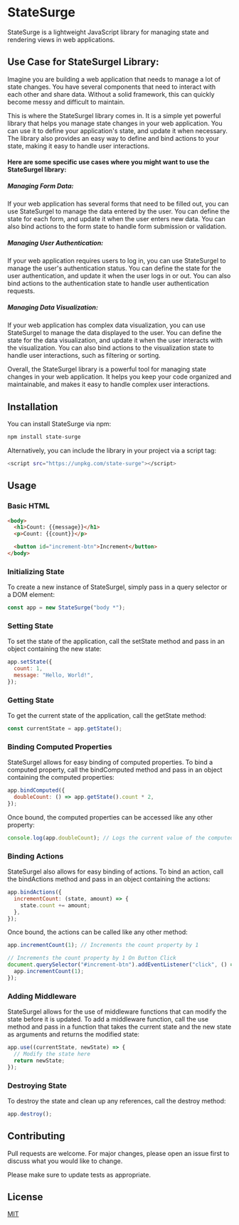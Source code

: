 # StateSurge

StateSurge is a lightweight JavaScript library for managing state and rendering views in web applications.

## Use Case for StateSurgel Library:

Imagine you are building a web application that needs to manage a lot of state changes. You have several components that need to interact with each other and share data. Without a solid framework, this can quickly become messy and difficult to maintain.

This is where the StateSurgel library comes in. It is a simple yet powerful library that helps you manage state changes in your web application. You can use it to define your application's state, and update it when necessary. The library also provides an easy way to define and bind actions to your state, making it easy to handle user interactions.

#### Here are some specific use cases where you might want to use the StateSurgel library:

##### Managing Form Data:

If your web application has several forms that need to be filled out, you can use StateSurgel to manage the data entered by the user. You can define the state for each form, and update it when the user enters new data. You can also bind actions to the form state to handle form submission or validation.

##### Managing User Authentication:

If your web application requires users to log in, you can use StateSurgel to manage the user's authentication status. You can define the state for the user authentication, and update it when the user logs in or out. You can also bind actions to the authentication state to handle user authentication requests.

##### Managing Data Visualization:

If your web application has complex data visualization, you can use StateSurgel to manage the data displayed to the user. You can define the state for the data visualization, and update it when the user interacts with the visualization. You can also bind actions to the visualization state to handle user interactions, such as filtering or sorting.

Overall, the StateSurgel library is a powerful tool for managing state changes in your web application. It helps you keep your code organized and maintainable, and makes it easy to handle complex user interactions.

## Installation

You can install StateSurge via npm:

```bash
npm install state-surge
```

Alternatively, you can include the library in your project via a script tag:

```bash
<script src="https://unpkg.com/state-surge"></script>
```

## Usage

### Basic HTML

```html
<body>
  <h1>Count: {{message}}</h1>
  <p>Count: {{count}}</p>

  <button id="increment-btn">Increment</button>
</body>
```

### Initializing State

To create a new instance of StateSurgel, simply pass in a query selector or a DOM element:

```javascript
const app = new StateSurge("body *");
```

### Setting State

To set the state of the application, call the setState method and pass in an object containing the new state:

```javascript
app.setState({
  count: 1,
  message: "Hello, World!",
});
```

### Getting State

To get the current state of the application, call the getState method:

```javascript
const currentState = app.getState();
```

### Binding Computed Properties

StateSurgel allows for easy binding of computed properties. To bind a computed property, call the bindComputed method and pass in an object containing the computed properties:

```javascript
app.bindComputed({
  doubleCount: () => app.getState().count * 2,
});
```

Once bound, the computed properties can be accessed like any other property:

```javascript
console.log(app.doubleCount); // Logs the current value of the computed property
```

### Binding Actions

StateSurgel also allows for easy binding of actions. To bind an action, call the bindActions method and pass in an object containing the actions:

```javascript
app.bindActions({
  incrementCount: (state, amount) => {
    state.count += amount;
  },
});
```

Once bound, the actions can be called like any other method:

```javascript
app.incrementCount(1); // Increments the count property by 1

// Increments the count property by 1 On Button Click
document.querySelector("#increment-btn").addEventListener("click", () => {
  app.incrementCount(1);
});
```

### Adding Middleware

StateSurgel allows for the use of middleware functions that can modify the state before it is updated. To add a middleware function, call the use method and pass in a function that takes the current state and the new state as arguments and returns the modified state:

```javascript
app.use((currentState, newState) => {
  // Modify the state here
  return newState;
});
```

### Destroying State

To destroy the state and clean up any references, call the destroy method:

```javascript
app.destroy();
```

## Contributing

Pull requests are welcome. For major changes, please open an issue first
to discuss what you would like to change.

Please make sure to update tests as appropriate.

## License

[MIT](https://choosealicense.com/licenses/mit/)
